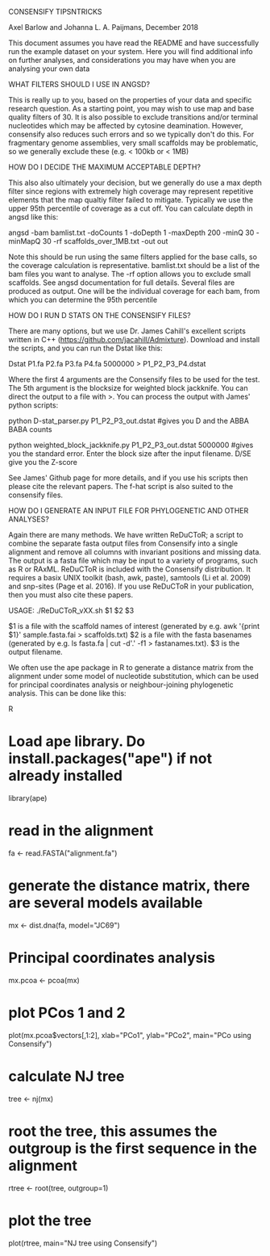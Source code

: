 CONSENSIFY TIPSNTRICKS

Axel Barlow and Johanna L. A. Paijmans, December 2018

This document assumes you have read the README and have successfully run the example dataset on your system. Here you will find additional info on further analyses, and considerations you may have when you are analysing your own data

WHAT FILTERS SHOULD I USE IN ANGSD?

This is really up to you, based on the properties of your data and specific research question. As a starting point, you may wish to use map and base quality filters of 30. It is also possible to exclude transitions and/or terminal nucleotides which may be affected by cytosine deamination. However, consensify also reduces such errors and so we typically don't do this. For fragmentary genome assemblies, very small scaffolds may be problematic, so we generally exclude these (e.g. < 100kb or < 1MB)

HOW DO I DECIDE THE MAXIMUM ACCEPTABLE DEPTH?

This also also ultimately your decision, but we generally do use a max depth filter since regions with extremely high coverage may represent repetitive elements that the map qualtiy filter failed to mitigate. Typically we use the upper 95th percentile of coverage as a cut off. You can calculate depth in angsd like this:

angsd -bam bamlist.txt -doCounts 1 -doDepth 1 -maxDepth 200 -minQ 30 -minMapQ 30 -rf scaffolds_over_1MB.txt -out out

Note this should be run using the same filters applied for the base calls, so the coverage calculation is representative. bamlist.txt should be a list of the bam files you want to analyse. The -rf option allows you to exclude small scaffolds. See angsd documentation for full details. Several files are produced as output. One will be the individual coverage for each bam, from which you can determine the 95th percentile

HOW DO I RUN D STATS ON THE CONSENSIFY FILES?

There are many options, but we use Dr. James Cahill's excellent scripts written in C++ (https://github.com/jacahill/Admixture). Download and install the scripts, and you can run the Dstat like this:

Dstat P1.fa P2.fa P3.fa P4.fa 5000000 > P1_P2_P3_P4.dstat

Where the first 4 arguments are the Consensify files to be used for the test. The 5th argument is the blocksize for weighted block jackknife. You can direct the output to a file with >. You can process the output with James' python scripts:

python D-stat_parser.py P1_P2_P3_out.dstat 
#gives you D and the ABBA BABA counts

python weighted_block_jackknife.py P1_P2_P3_out.dstat 5000000 
#gives you the standard error. Enter the block size after the input filename. D/SE give you the Z-score

See James' Github page for more details, and if you use his scripts then please cite the relevant papers. The f-hat script is also suited to the consensify files.

HOW DO I GENERATE AN INPUT FILE FOR PHYLOGENETIC AND OTHER ANALYSES?

Again there are many methods. We have written ReDuCToR; a script to combine the separate fasta output files from Consensify into a single alignment and remove all columns with invariant positions and missing data. The output is a fasta file which may be input to a variety of programs, such as R or RAxML. ReDuCToR is included with the Consensify distribution. It requires a basix UNIX toolkit (bash, awk, paste), samtools (Li et al. 2009) and snp-sites (Page et al. 2016). If you use ReDuCToR in your publication, then you must also cite these papers.

USAGE: ./ReDuCToR_vXX.sh $1 $2 $3

$1 is a file with the scaffold names of interest (generated by e.g. awk '{print $1}' sample.fasta.fai > scaffolds.txt)
$2 is a file with the fasta basenames (generated by e.g. ls fasta.fa | cut -d'.' -f1 > fastanames.txt).
$3 is the output filename.

We often use the ape package in R to generate a distance matrix from the alignment under some model of nucleotide substitution, which can be used for principal coordinates analysis or neighbour-joining phylogenetic analysis. This can be done like this:

R

# Load ape library. Do install.packages("ape") if not already installed
library(ape)

# read in the alignment
fa <- read.FASTA("alignment.fa") 

# generate the distance matrix, there are several models available
mx <- dist.dna(fa, model="JC69")

# Principal coordinates analysis
mx.pcoa <- pcoa(mx)

# plot PCos 1 and 2
plot(mx.pcoa$vectors[,1:2], xlab="PCo1", ylab="PCo2", main="PCo using Consensify")

# calculate NJ tree
tree <- nj(mx)

# root the tree, this assumes the outgroup is the first sequence in the alignment
rtree <- root(tree, outgroup=1)

# plot the tree
plot(rtree, main="NJ tree using Consensify")
